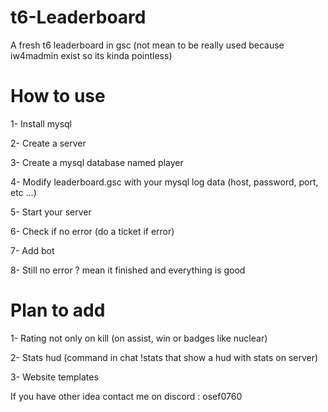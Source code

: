# t6-Leaderboard
A fresh t6 leaderboard in gsc (not mean to be really used because iw4madmin exist so its kinda pointless)

# How to use

1- Install mysql

2- Create a server

3- Create a mysql database named player

4- Modify leaderboard.gsc with your mysql log data (host, password, port, etc ...)

5- Start your server

6- Check if no error (do a ticket if error)

7- Add bot 

8- Still no error ? mean it finished and everything is good

# Plan to add

1- Rating not only on kill (on assist, win or badges like nuclear)

2- Stats hud (command in chat !stats that show a hud with stats on server)

3- Website templates

If you have other idea contact me on discord : osef0760
